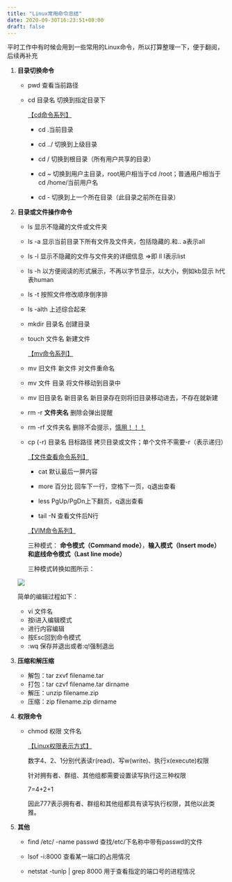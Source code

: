 ```yaml
---
title: "Linux常用命令总结"
date: 2020-09-30T16:23:51+08:00
draft: false
---
```



平时工作中有时候会用到一些常用的Linux命令，所以打算整理一下，便于翻阅，后续再补充
1. **目录切换命令**

   + pwd   查看当前路径

   - cd 目录名   切换到指定目录下

     <u>【cd命令系列】</u>
     
     + cd .当前目录

     + cd ../   切换到上级目录

     + cd /   切换到根目录（所有用户共享的目录）

     + cd ~   切换到用户主目录，root用户相当于cd /root；普通用户相当于cd /home/当前用户名

     + cd -   切换到上一个所在目录（此目录之前所在目录）

2. **目录或文件操作命令**

   + ls   显示不隐藏的文件或文件夹

   + ls -a   显示当前目录下所有文件及文件夹，包括隐藏的.和..  a表示all

   + ls -l   显示不隐藏的文件与文件夹的详细信息 =>即 ll  l表示list
   
   + ls -h  以方便阅读的形式展示，不再以字节显示，以大小，例如kb显示  h代表human
   
   + ls -t     按照文件修改顺序倒序排
   
   + ls -alth 上述综合起来

   + mkdir   目录名 创建目录

   + touch 文件名   新建文件

     <u>【mv命令系列】</u>

   + mv 旧文件 新文件   对文件重命名
   
   + mv 文件 目录   将文件移动到目录中
   
   + mv 旧目录名 新目录名   新目录存在则将旧目录移动进去，不存在就新建
   
   + rm -r **文件夹名**  删除会弹出提醒
   
   + rm -rf 文件夹名 删除不会提示，<u>慎用！！！</u>
   
   + cp (-r) 目录名 目标路径   拷贝目录或文件；单个文件不需要-r（表示递归）

     <u>【文件查看命令系列】</u>

     + cat 默认最后一屏内容

     + more 百分比 回车下一行，空格下一页，q退出查看

     + less PgUp/PgDn上下翻页，q退出查看

     + tail -N 查看文件后N行

     <u>【VIM命令系列】</u>

     三种模式： **命令模式（Command mode）**，**输入模式（Insert mode）**和**底线命令模式（Last line mode）** 

     三种模式转换如图所示：

   ![](../img/collection.png)
   
     简单的编辑过程如下：
     + vi 文件名
     + 按i进入编辑模式
     + 进行内容编辑
     + 按Esc回到命令模式
     + :wq 保存并退出或者:q!强制退出

3. **压缩和解压缩**

   +  解包：tar zxvf filename.tar
   +  打包：tar czvf filename.tar dirname 
   +  解压：unzip filename.zip
   +  压缩：zip filename.zip dirname 

4. **权限命令**

   + chmod 权限 文件名

     <u>【Linux权限表示方式】</u>

     数字4、2、1分别代表读r(read)、写w(write)、执行x(execute)权限

     针对拥有者、群组、其他组都需要设置读写执行这三种权限

     7=4+2+1

     因此777表示拥有者、群组和其他组都具有读写执行权限，其他以此类推。
     
4. **其他**

   +  find /etc/ -name passwd  查找/etc/下名称中带有passwd的文件
    
   +  lsof -i:8000  查看某一端口的占用情况
    
   +  netstat -tunlp | grep 8000 用于查看指定的端口号的进程情况


